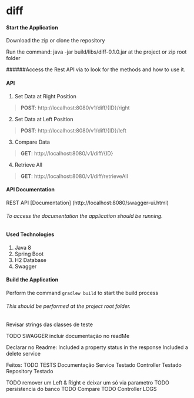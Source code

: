 # diff



#### Start the Application
Download the zip or clone the repository

Run the command: java -jar build/libs/diff-0.1.0.jar at the project or zip root folder

######Access the Rest API via to look for the methods and how to use it.

#### API
1. Set Data at Right Position
>**POST**:  http://localhost:8080/v1/diff/{ID}/right
2. Set Data at Left Position
>**POST**:  http://localhost:8080/v1/diff/{ID}/left
3. Compare Data
>**GET**:   http://localhost:8080/v1/diff/{ID}
4. Retrieve All
>**GET**:   http://localhost:8080/v1/diff/retrieveAll

#### API Documentation
REST API [Documentation] (http://localhost:8080/swagger-ui.html)
###### To access the documentation the application should be running.

#### Used Technologies
1. Java 8
2. Spring Boot
3. H2 Database 
4. Swagger

#### Build the Application
Perform the command `gradlew build` to start the build process
###### This should be performed at the project root folder.







Revisar strings das classes de teste

TODO SWAGGER
	incluir documentação no readMe
	
Declarar no Readme:
Included a property status in the response
Included a delete service



Feitos:
TODO TESTS
	Documentação
	Service Testado
	Controller Testado
	Repository Testado

TODO remover um Left & Right e deixar um só via parametro
TODO persistencia do banco
TODO Compare
TODO Controller LOGS